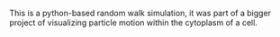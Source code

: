 This is a python-based random walk simulation, it was part of a bigger project of visualizing particle motion within the cytoplasm of a cell.

